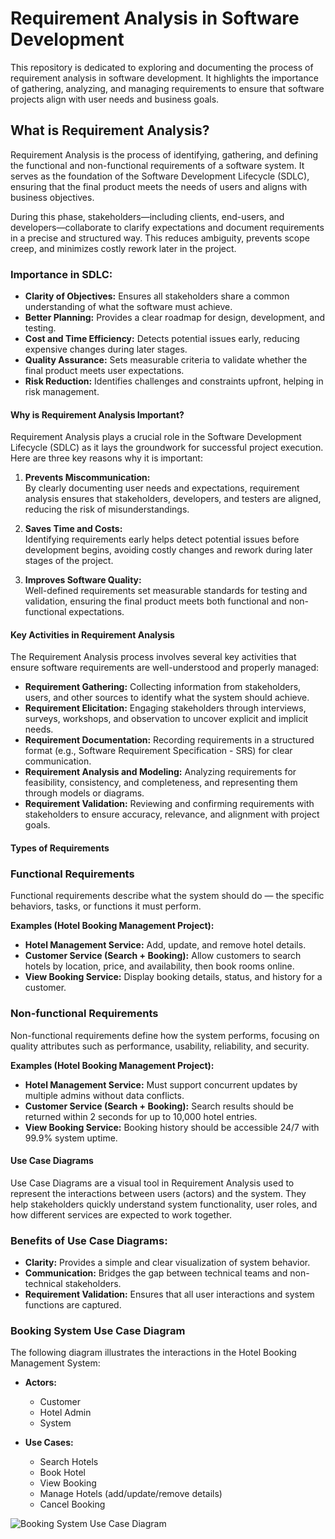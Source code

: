# Requirement Analysis in Software Development

This repository is dedicated to exploring and documenting the process of requirement analysis in software development. It highlights the importance of gathering, analyzing, and managing requirements to ensure that software projects align with user needs and business goals.

## What is Requirement Analysis?

Requirement Analysis is the process of identifying, gathering, and defining the functional and non-functional requirements of a software system. It serves as the foundation of the Software Development Lifecycle (SDLC), ensuring that the final product meets the needs of users and aligns with business objectives.

During this phase, stakeholders—including clients, end-users, and developers—collaborate to clarify expectations and document requirements in a precise and structured way. This reduces ambiguity, prevents scope creep, and minimizes costly rework later in the project.

### Importance in SDLC:

- **Clarity of Objectives:** Ensures all stakeholders share a common understanding of what the software must achieve.
- **Better Planning:** Provides a clear roadmap for design, development, and testing.
- **Cost and Time Efficiency:** Detects potential issues early, reducing expensive changes during later stages.
- **Quality Assurance:** Sets measurable criteria to validate whether the final product meets user expectations.
- **Risk Reduction:** Identifies challenges and constraints upfront, helping in risk management.

#### Why is Requirement Analysis Important?

Requirement Analysis plays a crucial role in the Software Development Lifecycle (SDLC) as it lays the groundwork for successful project execution. Here are three key reasons why it is important:

1. **Prevents Miscommunication:**  
   By clearly documenting user needs and expectations, requirement analysis ensures that stakeholders, developers, and testers are aligned, reducing the risk of misunderstandings.

2. **Saves Time and Costs:**  
   Identifying requirements early helps detect potential issues before development begins, avoiding costly changes and rework during later stages of the project.

3. **Improves Software Quality:**  
   Well-defined requirements set measurable standards for testing and validation, ensuring the final product meets both functional and non-functional expectations.

#### Key Activities in Requirement Analysis

The Requirement Analysis process involves several key activities that ensure software requirements are well-understood and properly managed:

- **Requirement Gathering:** Collecting information from stakeholders, users, and other sources to identify what the system should achieve.
- **Requirement Elicitation:** Engaging stakeholders through interviews, surveys, workshops, and observation to uncover explicit and implicit needs.
- **Requirement Documentation:** Recording requirements in a structured format (e.g., Software Requirement Specification - SRS) for clear communication.
- **Requirement Analysis and Modeling:** Analyzing requirements for feasibility, consistency, and completeness, and representing them through models or diagrams.
- **Requirement Validation:** Reviewing and confirming requirements with stakeholders to ensure accuracy, relevance, and alignment with project goals.

#### Types of Requirements

### Functional Requirements

Functional requirements describe what the system should do — the specific behaviors, tasks, or functions it must perform.

**Examples (Hotel Booking Management Project):**

- **Hotel Management Service:** Add, update, and remove hotel details.
- **Customer Service (Search + Booking):** Allow customers to search hotels by location, price, and availability, then book rooms online.
- **View Booking Service:** Display booking details, status, and history for a customer.

### Non-functional Requirements

Non-functional requirements define how the system performs, focusing on quality attributes such as performance, usability, reliability, and security.

**Examples (Hotel Booking Management Project):**

- **Hotel Management Service:** Must support concurrent updates by multiple admins without data conflicts.
- **Customer Service (Search + Booking):** Search results should be returned within 2 seconds for up to 10,000 hotel entries.
- **View Booking Service:** Booking history should be accessible 24/7 with 99.9% system uptime.

#### Use Case Diagrams

Use Case Diagrams are a visual tool in Requirement Analysis used to represent the interactions between users (actors) and the system. They help stakeholders quickly understand system functionality, user roles, and how different services are expected to work together.

### Benefits of Use Case Diagrams:

- **Clarity:** Provides a simple and clear visualization of system behavior.
- **Communication:** Bridges the gap between technical teams and non-technical stakeholders.
- **Requirement Validation:** Ensures that all user interactions and system functions are captured.

### Booking System Use Case Diagram

The following diagram illustrates the interactions in the Hotel Booking Management System:

- **Actors:**

  - Customer
  - Hotel Admin
  - System

- **Use Cases:**
  - Search Hotels
  - Book Hotel
  - View Booking
  - Manage Hotels (add/update/remove details)
  - Cancel Booking

![Booking System Use Case Diagram](/home/marto/Downloads/alx-booking-uc.png)
